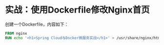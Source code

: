 # 实战：使用Dockerfile修改Nginx首页

创建一个Dockerfile，内容如下：

```dockerfile
FROM nginx
RUN echo '<h1>Spring Cloud与Docker微服务实战</h1>' > /usr/share/nginx/html/index.html
```

